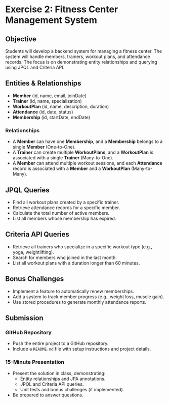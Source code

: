 # Exercise 2: Fitness Center Management System

## Objective

Students will develop a backend system for managing a fitness center. The system will handle members, trainers, workout plans, and attendance records. The focus is on demonstrating entity relationships and querying using JPQL and Criteria API.

## Entities & Relationships

- **Member** (id, name, email, joinDate)
- **Trainer** (id, name, specialization)
- **WorkoutPlan** (id, name, description, duration)
- **Attendance** (id, date, status)
- **Membership** (id, startDate, endDate)

### Relationships

- A **Member** can have one **Membership**, and a **Membership** belongs to a single **Member** (One-to-One).
- A **Trainer** can create multiple **WorkoutPlans**, and a **WorkoutPlan** is associated with a single **Trainer** (Many-to-One).
- A **Member** can attend multiple workout sessions, and each **Attendance** record is associated with a **Member** and a **WorkoutPlan** (Many-to-Many).

## JPQL Queries

- Find all workout plans created by a specific trainer.
- Retrieve attendance records for a specific member.
- Calculate the total number of active members.
- List all members whose membership has expired.

## Criteria API Queries

- Retrieve all trainers who specialize in a specific workout type (e.g., yoga, weightlifting).
- Search for members who joined in the last month.
- List all workout plans with a duration longer than 60 minutes.

## Bonus Challenges

- Implement a feature to automatically renew memberships.
- Add a system to track member progress (e.g., weight loss, muscle gain).
- Use stored procedures to generate monthly attendance reports.

## Submission

### GitHub Repository

- Push the entire project to a GitHub repository.
- Include a `README.md` file with setup instructions and project details.

### 15-Minute Presentation

- Present the solution in class, demonstrating:
  - Entity relationships and JPA annotations.
  - JPQL and Criteria API queries.
  - Unit tests and bonus challenges (if implemented).
- Be prepared to answer questions.
